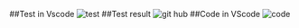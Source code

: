 ##Test in Vscode
![test](https://github.com/ThanaloekKaisai/Project_65030096/assets/144195683/c8e9099c-24aa-477d-9411-088464ef80b9)
##Test result
![git hub](https://github.com/ThanaloekKaisai/Project_65030096/assets/144195683/21c7126d-eda5-4ece-ba67-c88cd9b0edde)
##Code in VScode
![code](https://github.com/ThanaloekKaisai/Project_65030096/assets/144195683/9e814100-ec54-4b84-b12a-aac7dd5f0e8a)
